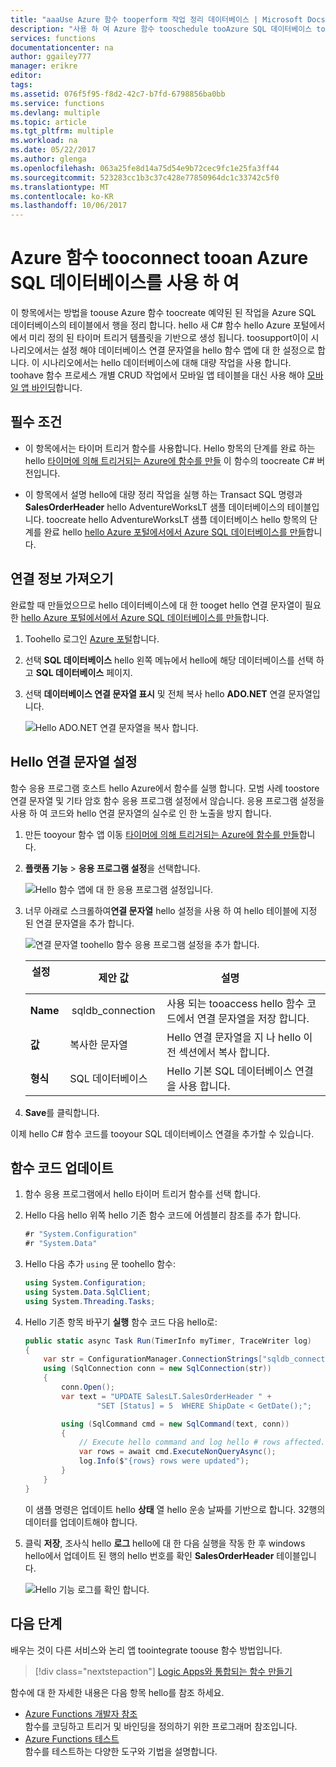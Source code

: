 ```yaml
---
title: "aaaUse Azure 함수 tooperform 작업 정리 데이터베이스 | Microsoft Docs"
description: "사용 하 여 Azure 함수 tooschedule tooAzure SQL 데이터베이스 tooperiodically 연결 하는 작업은 행을 정리 합니다."
services: functions
documentationcenter: na
author: ggailey777
manager: erikre
editor: 
tags: 
ms.assetid: 076f5f95-f8d2-42c7-b7fd-6798856ba0bb
ms.service: functions
ms.devlang: multiple
ms.topic: article
ms.tgt_pltfrm: multiple
ms.workload: na
ms.date: 05/22/2017
ms.author: glenga
ms.openlocfilehash: 063a25fe8d14a75d54e9b72cec9fc1e25fa3ff44
ms.sourcegitcommit: 523283cc1b3c37c428e77850964dc1c33742c5f0
ms.translationtype: MT
ms.contentlocale: ko-KR
ms.lasthandoff: 10/06/2017
---
```

# <a name="use-azure-functions-tooconnect-tooan-azure-sql-database"></a>Azure 함수 tooconnect tooan Azure SQL 데이터베이스를 사용 하 여
이 항목에서는 방법을 toouse Azure 함수 toocreate 예약된 된 작업을 Azure SQL 데이터베이스의 테이블에서 행을 정리 합니다. hello 새 C# 함수 hello Azure 포털에서에서 미리 정의 된 타이머 트리거 템플릿을 기반으로 생성 됩니다. toosupport이이 시나리오에서는 설정 해야 데이터베이스 연결 문자열을 hello 함수 앱에 대 한 설정으로 합니다. 이 시나리오에서는 hello 데이터베이스에 대해 대량 작업을 사용 합니다. toohave 함수 프로세스 개별 CRUD 작업에서 모바일 앱 테이블을 대신 사용 해야 [모바일 앱 바인딩](functions-bindings-mobile-apps.md)합니다.

## <a name="prerequisites"></a>필수 조건

+ 이 항목에서는 타이머 트리거 함수를 사용합니다. Hello 항목의 단계를 완료 하는 hello [타이머에 의해 트리거되는 Azure에 함수를 만들](functions-create-scheduled-function.md) 이 함수의 toocreate C# 버전입니다.   

+ 이 항목에서 설명 hello에 대량 정리 작업을 실행 하는 Transact SQL 명령과 **SalesOrderHeader** hello AdventureWorksLT 샘플 데이터베이스의 테이블입니다. toocreate hello AdventureWorksLT 샘플 데이터베이스 hello 항목의 단계를 완료 hello [hello Azure 포털에서에서 Azure SQL 데이터베이스를 만들](../sql-database/sql-database-get-started-portal.md)합니다. 

## <a name="get-connection-information"></a>연결 정보 가져오기

완료할 때 만들었으므로 hello 데이터베이스에 대 한 tooget hello 연결 문자열이 필요한 [hello Azure 포털에서에서 Azure SQL 데이터베이스를 만들](../sql-database/sql-database-get-started-portal.md)합니다.

1. Toohello 로그인 [Azure 포털](https://portal.azure.com/)합니다.
 
3. 선택 **SQL 데이터베이스** hello 왼쪽 메뉴에서 hello에 해당 데이터베이스를 선택 하 고 **SQL 데이터베이스** 페이지.

4. 선택 **데이터베이스 연결 문자열 표시** 및 전체 복사 hello **ADO.NET** 연결 문자열입니다.

    ![Hello ADO.NET 연결 문자열을 복사 합니다.](./media/functions-scenario-database-table-cleanup/adonet-connection-string.png)

## <a name="set-hello-connection-string"></a>Hello 연결 문자열 설정 

함수 응용 프로그램 호스트 hello Azure에서 함수를 실행 합니다. 모범 사례 toostore 연결 문자열 및 기타 암호 함수 응용 프로그램 설정에서 않습니다. 응용 프로그램 설정을 사용 하 여 코드와 hello 연결 문자열의 실수로 인 한 노출을 방지 합니다. 

1. 만든 tooyour 함수 앱 이동 [타이머에 의해 트리거되는 Azure에 함수를 만들](functions-create-scheduled-function.md)합니다.

2. **플랫폼 기능** > **응용 프로그램 설정**을 선택합니다.
   
    ![Hello 함수 앱에 대 한 응용 프로그램 설정입니다.](./media/functions-scenario-database-table-cleanup/functions-app-service-settings.png)

2. 너무 아래로 스크롤하여**연결 문자열** hello 설정을 사용 하 여 hello 테이블에 지정 된 연결 문자열을 추가 합니다.
   
    ![연결 문자열 toohello 함수 응용 프로그램 설정을 추가 합니다.](./media/functions-scenario-database-table-cleanup/functions-app-service-settings-connection-strings.png)

    | 설정       | 제안 값 | 설명             | 
    | ------------ | ------------------ | --------------------- | 
    | **Name**  |  sqldb_connection  | 사용 되는 tooaccess hello 함수 코드에서 연결 문자열을 저장 합니다.    |
    | **값** | 복사한 문자열  | Hello 연결 문자열을 지 나 hello 이전 섹션에서 복사 합니다. |
    | **형식** | SQL 데이터베이스 | Hello 기본 SQL 데이터베이스 연결을 사용 합니다. |   

3. **Save**를 클릭합니다.

이제 hello C# 함수 코드를 tooyour SQL 데이터베이스 연결을 추가할 수 있습니다.

## <a name="update-your-function-code"></a>함수 코드 업데이트

1. 함수 응용 프로그램에서 hello 타이머 트리거 함수를 선택 합니다.
 
3. Hello 다음 hello 위쪽 hello 기존 함수 코드에 어셈블리 참조를 추가 합니다.

    ```cs
    #r "System.Configuration"
    #r "System.Data"
    ```

3. Hello 다음 추가 `using` 문 toohello 함수:
    ```cs
    using System.Configuration;
    using System.Data.SqlClient;
    using System.Threading.Tasks;
    ```

4. Hello 기존 항목 바꾸기 **실행** 함수 코드 다음 hello로:
    ```cs
    public static async Task Run(TimerInfo myTimer, TraceWriter log)
    {
        var str = ConfigurationManager.ConnectionStrings["sqldb_connection"].ConnectionString;
        using (SqlConnection conn = new SqlConnection(str))
        {
            conn.Open();
            var text = "UPDATE SalesLT.SalesOrderHeader " + 
                    "SET [Status] = 5  WHERE ShipDate < GetDate();";

            using (SqlCommand cmd = new SqlCommand(text, conn))
            {
                // Execute hello command and log hello # rows affected.
                var rows = await cmd.ExecuteNonQueryAsync();
                log.Info($"{rows} rows were updated");
            }
        }
    }
    ```

    이 샘플 명령은 업데이트 hello **상태** 열 hello 운송 날짜를 기반으로 합니다. 32행의 데이터를 업데이트해야 합니다.

5. 클릭 **저장**, 조사식 hello **로그** hello에 대 한 다음 실행을 작동 한 후 windows hello에서 업데이트 된 행의 hello 번호를 확인 **SalesOrderHeader** 테이블입니다.

    ![Hello 기능 로그를 확인 합니다.](./media/functions-scenario-database-table-cleanup/functions-logs.png)

## <a name="next-steps"></a>다음 단계

배우는 것이 다른 서비스와 논리 앱 toointegrate toouse 함수 방법입니다.

> [!div class="nextstepaction"] 
> [Logic Apps와 통합되는 함수 만들기](functions-twitter-email.md)

함수에 대 한 자세한 내용은 다음 항목 hello를 참조 하세요.

* [Azure Functions 개발자 참조](functions-reference.md)  
  함수를 코딩하고 트리거 및 바인딩을 정의하기 위한 프로그래머 참조입니다.
* [Azure Functions 테스트](functions-test-a-function.md)  
  함수를 테스트하는 다양한 도구와 기법을 설명합니다.  
